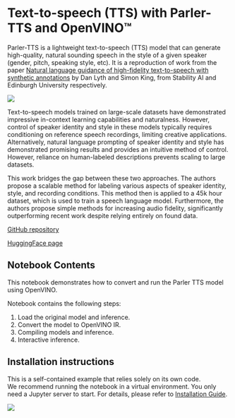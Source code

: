 # Text-to-speech (TTS) with Parler-TTS and OpenVINO™

Parler-TTS is a lightweight text-to-speech (TTS) model that can generate high-quality, natural sounding speech in the style of a given speaker (gender, pitch, speaking style, etc). It is a reproduction of work from the paper [Natural language guidance of high-fidelity text-to-speech with synthetic annotations](https://www.text-description-to-speech.com/) by Dan Lyth and Simon King, from Stability AI and Edinburgh University respectively.

![](https://images.squarespace-cdn.com/content/v1/657816dfbefe0533e8a69d9a/30c96e25-acc5-4019-acdd-648da6142c4c/architecture_v3.png?format=2500w)

Text-to-speech models trained on large-scale datasets have demonstrated impressive in-context learning capabilities and naturalness. However, control of speaker identity and style in these models typically requires conditioning on reference speech recordings, limiting creative applications. Alternatively, natural language prompting of speaker identity and style has demonstrated promising results and provides an intuitive method of control. However, reliance on human-labeled descriptions prevents scaling to large datasets.

This work bridges the gap between these two approaches. The authors propose a scalable method for labeling various aspects of speaker identity, style, and recording conditions. This method then is applied to a 45k hour dataset, which is used to train a speech language model. Furthermore, the authors propose simple methods for increasing audio fidelity, significantly outperforming recent work despite relying entirely on found data.


[GitHub repository](https://github.com/huggingface/parler-tts)

[HuggingFace page](https://huggingface.co/parler-tts)


## Notebook Contents

This notebook demonstrates how to convert and run the Parler TTS model using OpenVINO.

Notebook contains the following steps:
1. Load the original model and inference.
2. Convert the model to OpenVINO IR.
3. Compiling models and inference.
4. Interactive inference.

## Installation instructions

This is a self-contained example that relies solely on its own code.</br>
We recommend running the notebook in a virtual environment. You only need a Jupyter server to start.
For details, please refer to [Installation Guide](../../README.md).

<img referrerpolicy="no-referrer-when-downgrade" src="https://static.scarf.sh/a.png?x-pxid=5b5a4db0-7875-4bfb-bdbd-01698b5b1a77&file=notebooks/parler-tts-text-to-speech/README.md" />
